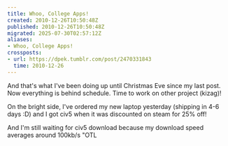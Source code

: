 ```yaml
---
title: Whoo, College Apps!
created: 2010-12-26T10:50:48Z
published: 2010-12-26T10:50:48Z
migrated: 2025-07-30T02:57:12Z
aliases:
- Whoo, College Apps!
crossposts:
- url: https://dpek.tumblr.com/post/2470331843
  time: 2010-12-26
---
```


And that's what I've been doing up until Christmas Eve since my last post. Now everything is behind schedule. Time to work on other project (kizag)!

On the bright side, I've ordered my new laptop yesterday (shipping in 4-6 days :D) and I got civ5 when it was discounted on steam for 25% off!

And I'm still waiting for civ5 download because my download speed averages around 100kb/s "OTL
